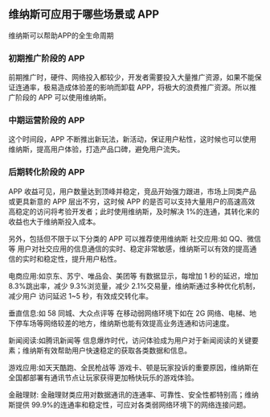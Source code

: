 ##  维纳斯可应用于哪些场景或 APP
维纳斯可以帮助APP的全生命周期

### 初期推广阶段的 APP
前期推广时，硬件、网络投入都较少，开发者需要投入大量推广资源，如果不能保证连通率，极易造成体验差的影响而卸载 APP，将极大的浪费推广资源。所以推广阶段的 APP 可以使用维纳斯。

### 中期运营阶段的 APP
这个时间段，APP 不断推出新玩法，新活动，保证用户粘性，这时候也可以使用维纳斯，提高用户体验，打造产品口碑，避免用户流失。

### 后期转化阶段的 APP
APP 收益可见，用户数量达到顶峰并稳定，竞品开始强力跟进，市场上同类产品或更具新意的 APP 层出不穷，这时候 APP 的是否可以支持大量用户的高速高效高稳定的访问将考验开发者；此时使用维纳斯，及时解决 1%的连通，其转化来的收益也大于维纳斯投入成本。

另外，包括但不限于以下分类的 APP 可以推荐使用维纳斯 社交应用:如 QQ、微信等 用户对社交应用的信息通信的实时、稳定非常敏感，维纳斯可以有效的提高通信的实时和稳定性，提升用户粘性。

电商应用:如京东、苏宁、唯品会、美团等 有数据显示，每增加 1 秒的延迟，增加 8.3%跳出率，减少 9.3%浏览量，减少 2.1%交易量，维纳斯通过多种优化机制，减少用户 访问延迟 1~5 秒，有效成交转化率。

垂直信息:如 58 同城、大众点评等 在移动弱网络环境下如在 2G 网络、电梯、地下停车场等网络较差的地方，维纳斯也能有效提高业务连通和访问速度。

新闻阅读:如腾讯新闻等 信息爆炸时代，访问体验成为用户对于新闻阅读的关键要素；维纳斯有效帮助用户快速稳定的获取各类数据和信息。

游戏应用:如天天酷跑、全民枪战等 游戏卡、顿是玩家投诉的重要原因，维纳斯在全国都部署有通讯节点让玩家获得更加畅快玩乐的游戏体验。

金融理财: 金融理财类应用对数据通讯的连通率、可靠性、安全性都特别高；维纳斯提供 99.9%的连通率和稳定性，可应对各类弱网络环境下的网络连接问题。